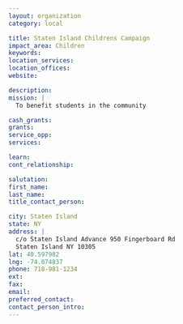 ```yaml
---
layout: organization
category: local

title: Staten Island Childrens Campaign
impact_area: Children
keywords: 
location_services: 
location_offices: 
website: 

description: 
mission: |
  To benefit students in the community

cash_grants: 
grants: 
service_opp: 
services: 

learn: 
cont_relationship: 

salutation: 
first_name: 
last_name: 
title_contact_person: 

city: Staten Island
state: NY
address: |
  c/o Staten Island Advance 950 Fingerboard Rd    
  Staten Island NY 10305
lat: 40.597982
lng: -74.074837
phone: 718-981-1234
ext: 
fax: 
email: 
preferred_contact: 
contact_person_intro: 
---
```

